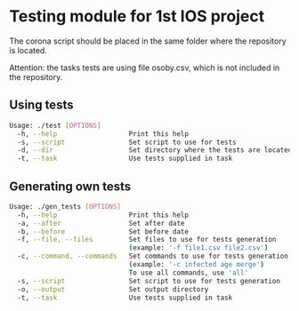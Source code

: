 # Testing module for 1st IOS project

The corona script should be placed in the same folder where the repository is located.

Attention: the tasks tests are using file osoby.csv,
which is not included in the repository.

## Using tests
```sh
Usage: ./test [OPTIONS]
  -h, --help                  Print this help
  -s, --script                Set script to use for tests
  -d, --dir                   Set directory where the tests are located
  -t, --task                  Use tests supplied in task
```

## Generating own tests

```sh
Usage: ./gen_tests [OPTIONS]
  -h, --help                  Print this help
  -a, --after                 Set after date
  -b, --before                Set before date
  -f, --file, --files         Set files to use for tests generation
                              (example: '-f file1.csv file2.csv')
  -c, --command, --commands   Set commands to use for tests generation
                              (example: '-c infected age merge')
                              To use all commands, use 'all'
  -s, --script                Set script to use for tests generation
  -o, --output                Set output directory
  -t, --task                  Use tests supplied in task
```